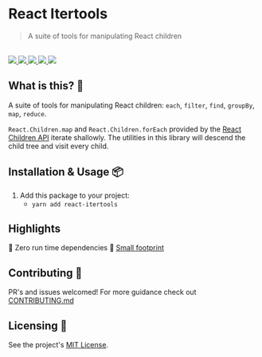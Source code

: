 # React Itertools

<blockquote>A suite of tools for manipulating React children</blockquote>

<br />

<a href="https://www.npmjs.com/package/react-itertools">
  <img src="https://img.shields.io/npm/v/react-itertools.svg">
</a>
<a href="https://github.com/tatethurston/react-itertools/blob/master/LICENSE">
  <img src="https://img.shields.io/npm/l/react-itertools.svg">
</a>
<a href="https://bundlephobia.com/result?p=react-itertools">
  <img src="https://img.shields.io/bundlephobia/minzip/react-itertools">
</a>
<a href="https://www.npmjs.com/package/react-itertools">
  <img src="https://img.shields.io/npm/dy/react-itertools.svg">
</a>
<a href="https://github.com/tatethurston/react-itertools/actions/workflows/ci.yml">
  <img src="https://github.com/tatethurston/react-itertools/actions/workflows/ci.yml/badge.svg">
</a>

## What is this? 🧐

A suite of tools for manipulating React children: `each`, `filter`, `find`, `groupBy`, `map`, `reduce`.

`React.Children.map` and `React.Children.forEach` provided by the [React Children API](https://reactjs.org/docs/react-api.html#reactchildren) iterate shallowly. The utilities in this library will descend the child tree and visit every child.

## Installation & Usage 📦

1. Add this package to your project:
   - `yarn add react-itertools`

## Highlights

🎁 Zero run time dependencies
🦶 [Small footprint](https://bundlephobia.com/result?p=react-itertools)

## Contributing 👫

PR's and issues welcomed! For more guidance check out [CONTRIBUTING.md](https://github.com/tatethurston/react-itertools/blob/master/CONTRIBUTING.md)

## Licensing 📃

See the project's [MIT License](https://github.com/tatethurston/react-itertools/blob/master/LICENSE).
